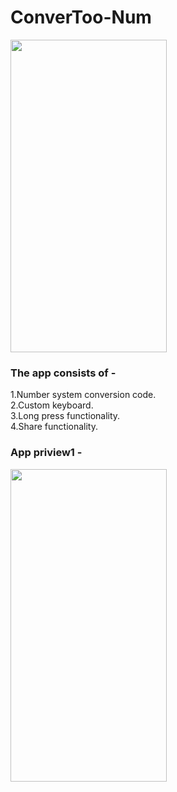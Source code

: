 # ConverToo-Num
<img src="https://user-images.githubusercontent.com/66179464/114353534-c5b99c80-9b8a-11eb-9692-0d7c7400b91e.jpeg" width="250" height="500" /></br>

### The app consists of -
  1.Number system conversion code.</br>
  2.Custom keyboard.</br>
  3.Long press functionality.</br>
  4.Share functionality.</br>
### App priview1 -
<img src="https://user-images.githubusercontent.com/66179464/114358711-d705a780-9b90-11eb-86e9-ed76b110fdd9.gif" width="250" height="500" />
